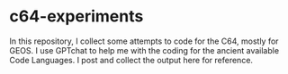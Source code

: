 # c64-experiments

In this repository, I collect some attempts to code for the C64, mostly for GEOS. 
I use GPTchat to help me with the coding for the ancient available Code Languages. I post and collect the output here for reference.
